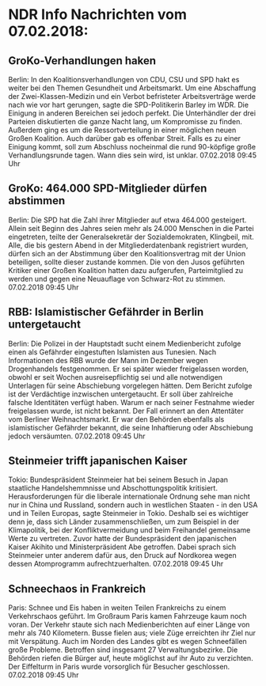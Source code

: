 # NDR Info Nachrichten vom 07.02.2018:


## GroKo-Verhandlungen haken
Berlin: In den Koalitionsverhandlungen von CDU, CSU und SPD hakt es weiter bei den Themen Gesundheit und Arbeitsmarkt. Um eine Abschaffung der Zwei-Klassen-Medizin und ein Verbot befristeter Arbeitsverträge werde nach wie vor hart gerungen, sagte die SPD-Politikerin Barley im WDR. Die Einigung in anderen Bereichen sei jedoch perfekt. Die Unterhändler der drei Parteien diskutierten die ganze Nacht lang, um Kompromisse zu finden. Außerdem ging es um die Ressortverteilung in einer möglichen neuen Großen Koalition. Auch darüber gab es offenbar Streit. Falls es zu einer Einigung kommt, soll zum Abschluss nocheinmal die rund 90-köpfige große Verhandlungsrunde tagen. Wann dies sein wird, ist unklar. 07.02.2018 09:45 Uhr 

## GroKo: 464.000 SPD-Mitglieder dürfen abstimmen
Berlin: Die SPD hat die Zahl ihrer Mitglieder auf etwa 464.000 gesteigert. Allein seit Beginn des Jahres seien mehr als 24.000 Menschen in die Partei eingetreten, teilte der Generalsekretär der Sozialdemokraten, Klingbeil, mit. Alle, die bis gestern Abend in der Mitgliederdatenbank registriert wurden, dürfen sich an der Abstimmung über den Koalitionsvertrag mit der Union beteiligen, sollte dieser zustande kommen. Die von den Jusos geführten Kritiker einer Großen Koalition hatten dazu aufgerufen, Parteimitglied zu werden und gegen eine Neuauflage von Schwarz-Rot zu stimmen. 07.02.2018 09:45 Uhr 

## RBB: Islamistischer Gefährder in Berlin untergetaucht
Berlin: Die Polizei in der Hauptstadt sucht einem Medienbericht zufolge einen als Gefährder eingestuften Islamisten aus Tunesien. Nach Informationen des RBB wurde der Mann im Dezember wegen Drogenhandels festgenommen. Er sei später wieder freigelassen worden, obwohl er seit Wochen ausreisepflichtig sei und alle notwendigen Unterlagen für seine Abschiebung vorgelegen hätten. Dem Bericht zufolge ist der Verdächtige inzwischen untergetaucht. Er soll über zahlreiche falsche Identitäten verfügt haben. Warum er nach seiner Festnahme wieder freigelassen wurde, ist nicht bekannt. Der Fall erinnert an den Attentäter vom Berliner Weihnachtsmarkt. Er war den Behörden ebenfalls als islamistischer Gefährder bekannt, die seine Inhaftierung oder Abschiebung jedoch versäumten. 07.02.2018 09:45 Uhr 

## Steinmeier trifft japanischen Kaiser
Tokio:  	Bundespräsident Steinmeier hat bei seinem Besuch in Japan staatliche Handelshemmnisse und Abschottungspolitik kritisiert. Herausforderungen für die liberale internationale Ordnung sehe man nicht nur in China und Russland, sondern auch in westlichen Staaten - in den USA und in Teilen Europas, sagte Steinmeier in Tokio. Deshalb sei es wichtiger denn je, dass sich Länder zusammenschließen, um zum Beispiel in der Klimapolitik, bei der Konfliktvermeidung und beim Freihandel gemeinsame Werte zu vertreten. Zuvor hatte der Bundespräsident den japanischen Kaiser Akihito und Ministerpräsident Abe getroffen. Dabei sprach sich Steinmeier unter anderem dafür aus, den Druck auf Nordkorea wegen dessen Atomprogramm aufrechtzuerhalten. 07.02.2018 09:45 Uhr 

## Schneechaos in Frankreich
Paris: Schnee und Eis haben in weiten Teilen Frankreichs zu einem Verkehrschaos geführt. Im Großraum Paris kamen Fahrzeuge kaum noch voran. Der Verkehr staute sich nach Medienberichten auf einer Länge von mehr als 740 Kilometern. Busse fielen aus; viele Züge erreichten ihr Ziel nur mit Verspätung. Auch im Norden des Landes gibt es wegen Schneefällen große Probleme. Betroffen sind insgesamt 27 Verwaltungsbezirke. Die Behörden riefen die Bürger auf, heute möglichst auf ihr Auto zu verzichten. Der Eiffelturm in Paris wurde vorsorglich für Besucher geschlossen. 07.02.2018 09:45 Uhr 
